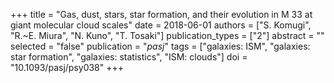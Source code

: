 +++
title = "Gas, dust, stars, star formation, and their evolution in M 33 at giant molecular cloud scales"
date = 2018-06-01
authors = ["S. Komugi", "R.~E. Miura", "N. Kuno", "T. Tosaki"]
publication_types = ["2"]
abstract = ""
selected = "false"
publication = "*pasj*"
tags = ["galaxies: ISM", "galaxies: star formation", "galaxies: statistics", "ISM: clouds"]
doi = "10.1093/pasj/psy038"
+++

